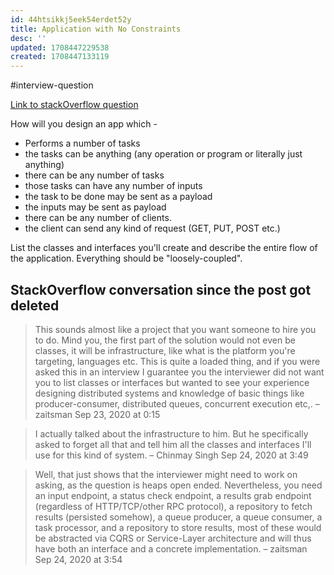 ```yaml
---
id: 44htsikkj5eek54erdet52y
title: Application with No Constraints
desc: ''
updated: 1708447229538
created: 1708447133119
---
```


#interview-question

[Link to stackOverflow question](https://stackoverflow.com/questions/64003764/design-an-application-with-no-constraints?noredirect=1#comment113242537_64003764)

How will you design an app which -

- Performs a number of tasks
- the tasks can be anything (any operation or program or literally just anything)
- there can be any number of tasks
- those tasks can have any number of inputs
- the task to be done may be sent as a payload
- the inputs may be sent as payload
- there can be any number of clients.
- the client can send any kind of request (GET, PUT, POST etc.)

List the classes and interfaces you'll create and describe the entire flow of the application. Everything should be "loosely-coupled".

## StackOverflow conversation since the post got deleted

> This sounds almost like a project that you want someone to hire you to do. Mind you, the first part of the solution would not even be classes, it will be infrastructure, like what is the platform you're targeting, languages etc. This is quite a loaded thing, and if you were asked this in an interview I guarantee you the interviewer did not want you to list classes or interfaces but wanted to see your experience designing distributed systems and knowledge of basic things like producer-consumer, distributed queues, concurrent execution etc,. – 
zaitsman
 Sep 23, 2020 at 0:15

> I actually talked about the infrastructure to him. But he specifically asked to forget all that and tell him all the classes and interfaces I'll use for this kind of system. – 
Chinmay Singh
 Sep 24, 2020 at 3:49   

> Well, that just shows that the interviewer might need to work on asking, as the question is heaps open ended. Nevertheless, you need an input endpoint, a status check endpoint, a results grab endpoint (regardless of HTTP/TCP/other RPC protocol), a repository to fetch results (persisted somehow), a queue producer, a queue consumer, a task processor, and a repository to store results, most of these would be abstracted via CQRS or Service-Layer architecture and will thus have both an interface and a concrete implementation. – 
zaitsman
 Sep 24, 2020 at 3:54